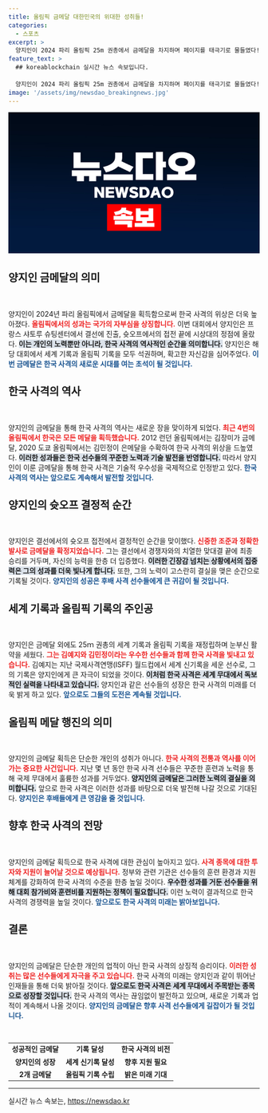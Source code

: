 ```yaml
---
title: 올림픽 금메달 대한민국의 위대한 성취들!
categories:
  - 스포츠
excerpt: >
  양지인이 2024 파리 올림픽 25m 권총에서 금메달을 차지하며 페이지를 태극기로 물들였다! 세계와 올림픽 기록까지 점령한 한국 사격의 기세는 어디까지? 클릭해 자세한 소식을 확인하세요!
feature_text: >
  ## koreablockchain 실시간 뉴스 속보입니다.

  양지인이 2024 파리 올림픽 25m 권총에서 금메달을 차지하며 페이지를 태극기로 물들였다! 세계와 올림픽 기록까지 점령한 한국 사격의 기세는 어디까지? 클릭해 자세한 소식을 확인하세요!
image: '/assets/img/newsdao_breakingnews.jpg'
---
```


<p><img src="/assets/img/newsdao_breakingnews.jpg" alt="koreablockchain 속보" /></p>

<h2 data-ke-size="size26">양지인 금메달의 의미</h2>  

<p data-ke-size="size16">&nbsp;</p>  

<p>양지인이 2024년 파리 올림픽에서 금메달을 획득함으로써 한국 사격의 위상은 더욱 높아졌다. <b><span style="color: #ee2323;">올림픽에서의 성과는 국가의 자부심을 상징합니다.</span></b> 이번 대회에서 양지인은 프랑스 샤토루 슈팅센터에서 결선에 진출, 슛오프에서의 접전 끝에 시상대의 정점에 올랐다. <b><span style="background-color: #21538527;">이는 개인의 노력뿐만 아니라, 한국 사격의 역사적인 순간을 의미합니다.</span></b> 양지인은 해당 대회에서 세계 기록과 올림픽 기록을 모두 석권하며, 확고한 자신감을 심어주었다. <b><span style="color: #1a5490;">이번 금메달은 한국 사격의 새로운 시대를 여는 초석이 될 것입니다.</span></b> </p>

<h2 data-ke-size="size26">한국 사격의 역사</h2>  

<p data-ke-size="size16">&nbsp;</p>  

<p>양지인의 금메달을 통해 한국 사격의 역사는 새로운 장을 맞이하게 되었다. <b><span style="color: #ee2323;">최근 4번의 올림픽에서 한국은 모든 메달을 획득했습니다.</span></b> 2012 런던 올림픽에서는 김장미가 금메달, 2020 도쿄 올림픽에서는 김민정이 은메달을 수확하여 한국 사격의 위상을 드높였다. <b><span style="background-color: #21538527;">이러한 성과들은 한국 선수들의 꾸준한 노력과 기술 발전을 반영합니다.</span></b> 따라서 양지인이 이룬 금메달을 통해 한국 사격은 기술적 우수성을 국제적으로 인정받고 있다. <b><span style="color: #1a5490;">한국 사격의 역사는 앞으로도 계속해서 발전할 것입니다.</span></b> </p>

<h2 data-ke-size="size26">양지인의 슛오프 결정적 순간</h2>  

<p data-ke-size="size16">&nbsp;</p>  

<p>양지인은 결선에서의 슛오프 접전에서 결정적인 순간을 맞이했다. <b><span style="color: #ee2323;">신중한 조준과 정확한 발사로 금메달을 확정지었습니다.</span></b> 그는 결선에서 경쟁자와의 치열한 맞대결 끝에 최종 승리를 거두며, 자신의 능력을 한층 더 입증했다. <b><span style="background-color: #21538527;">이러한 긴장감 넘치는 상황에서의 집중력은 그의 성과를 더욱 빛나게 합니다.</span></b> 또한, 그의 노력이 고스란히 결실을 맺은 순간으로 기록될 것이다. <b><span style="color: #1a5490;">양지인의 성공은 후배 사격 선수들에게 큰 귀감이 될 것입니다.</span></b> </p>

<h2 data-ke-size="size26">세계 기록과 올림픽 기록의 주인공</h2>  

<p data-ke-size="size16">&nbsp;</p>  

<p>양지인은 금메달 외에도 25ｍ 권총의 세계 기록과 올림픽 기록을 재정립하며 눈부신 활약을 세웠다. <b><span style="color: #ee2323;">그는 김예지와 김민정이라는 우수한 선수들과 함께 한국 사격을 빛내고 있습니다.</span></b> 김예지는 지난 국제사격연맹(ISFF) 월드컵에서 세계 신기록을 세운 선수로, 그의 기록은 양지인에게 큰 자극이 되었을 것이다. <b><span style="background-color: #21538527;">이처럼 한국 사격은 세계 무대에서 독보적인 실력을 나타내고 있습니다.</span></b> 양지인과 같은 선수들의 성장은 한국 사격의 미래를 더욱 밝게 하고 있다. <b><span style="color: #1a5490;">앞으로도 그들의 도전은 계속될 것입니다.</span></b> </p>

<h2 data-ke-size="size26">올림픽 메달 행진의 의미</h2>  

<p data-ke-size="size16">&nbsp;</p>  

<p>양지인의 금메달 획득은 단순한 개인의 성취가 아니다. <b><span style="color: #ee2323;">한국 사격의 전통과 역사를 이어가는 중요한 사건입니다.</span></b> 지난 몇 년 동안 한국 사격 선수들은 꾸준한 훈련과 노력을 통해 국제 무대에서 훌륭한 성과를 거두었다. <b><span style="background-color: #21538527;">양지인의 금메달은 그러한 노력의 결실을 의미합니다.</span></b> 앞으로 한국 사격은 이러한 성과를 바탕으로 더욱 발전해 나갈 것으로 기대된다. <b><span style="color: #1a5490;">양지인은 후배들에게 큰 영감을 줄 것입니다.</span></b> </p>

<h2 data-ke-size="size26">향후 한국 사격의 전망</h2>  

<p data-ke-size="size16">&nbsp;</p>  

<p>양지인의 금메달 획득으로 한국 사격에 대한 관심이 높아지고 있다. <b><span style="color: #ee2323;">사격 종목에 대한 투자와 지원이 늘어날 것으로 예상됩니다.</span></b> 정부와 관련 기관은 선수들의 훈련 환경과 지원체계를 강화하여 한국 사격의 수준을 한층 높일 것이다. <b><span style="background-color: #21538527;">우수한 성과를 거둔 선수들을 위해 대회 참가비와 훈련비를 지원하는 정책이 필요합니다.</span></b> 이런 노력이 결과적으로 한국 사격의 경쟁력을 높일 것이다. <b><span style="color: #1a5490;">앞으로도 한국 사격의 미래는 밝아보입니다.</span></b> </p>

<h2 data-ke-size="size26">결론</h2>  

<p data-ke-size="size16">&nbsp;</p>  

<p>양지인의 금메달은 단순한 개인의 업적이 아닌 한국 사격의 상징적 승리이다. <b><span style="color: #ee2323;">이러한 성취는 많은 선수들에게 자극을 주고 있습니다.</span></b> 한국 사격의 미래는 양지인과 같이 뛰어난 인재들을 통해 더욱 밝아질 것이다. <b><span style="background-color: #21538527;">앞으로도 한국 사격은 세계 무대에서 주목받는 종목으로 성장할 것입니다.</span></b> 한국 사격의 역사는 끊임없이 발전하고 있으며, 새로운 기록과 업적이 계속해서 나올 것이다. <b><span style="color: #1a5490;">양지인의 금메달은 향후 사격 선수들에게 길잡이가 될 것입니다.</span></b> </p>

<p data-ke-size="size16">&nbsp;</p>  

<table style="width: 100%; border-collapse: collapse;">  
<tr>  
<td style="text-align: center; height: 17px;"><b>성공적인 금메달</b></td>  
<td style="text-align: center; height: 17px;"><b>기록 달성</b></td>  
<td style="text-align: center; height: 17px;"><b>한국 사격의 비전</b></td>  
</tr>  
<tr>  
<td style="text-align: center; height: 17px;"><b>양지인의 성장</b></td>  
<td style="text-align: center; height: 17px;"><b>세계 신기록 달성</b></td>  
<td style="text-align: center; height: 17px;"><b>향후 지원 필요</b></td>  
</tr>  
<tr>  
<td style="text-align: center; height: 17px;"><b>2개 금메달</b></td>  
<td style="text-align: center; height: 17px;"><b>올림픽 기록 수립</b></td>  
<td style="text-align: center; height: 17px;"><b>밝은 미래 기대</b></td>  
</tr>  
</table>  

<hr>  
실시간 뉴스 속보는, <a href="https://newsdao.kr" rel="dofollow">https://newsdao.kr</a>


